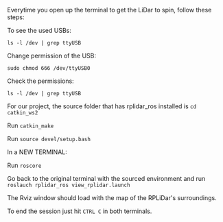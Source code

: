Everytime you open up the terminal to get the LiDar to spin, follow these steps:

To see the used USBs:

```ls -l /dev | grep ttyUSB```

Change permission of the USB:

``` sudo chmod 666 /dev/ttyUSB0 ```

Check the permissions:

```ls -l /dev | grep ttyUSB```

For our project, the source folder that has rplidar_ros installed is ```cd catkin_ws2```

Run ```catkin_make```

Run ```source devel/setup.bash```

In a NEW TERMINAL:

Run ```roscore```

Go back to the original terminal with the sourced environment and run ```roslauch rplidar_ros view_rplidar.launch```

The Rviz window should load with the map of the RPLiDar's surroundings. 

To end the session just hit `CTRL C` in both terminals. 
